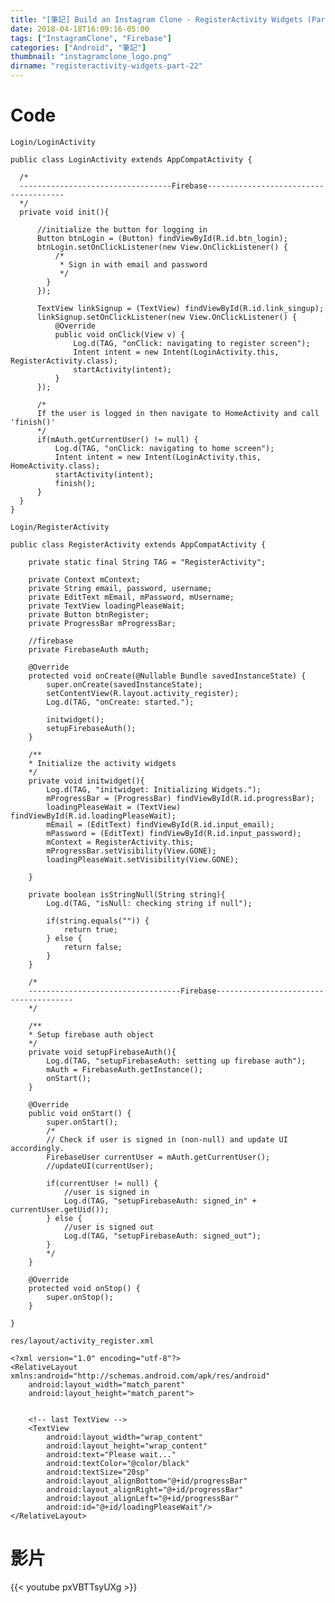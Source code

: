 ```yaml
---
title: "[筆記] Build an Instagram Clone - RegisterActivity Widgets (Part 22)"
date: 2018-04-18T16:09:16-05:00
tags: ["InstagramClone", "Firebase"]
categories: ["Android", "筆記"]
thumbnail: "instagramclone_logo.png"
dirname: "registeractivity-widgets-part-22"
---
```


<!--more-->

# Code

<code>Login/LoginActivity</code>

    public class LoginActivity extends AppCompatActivity {

      /*
      ----------------------------------Firebase--------------------------------------
      */
      private void init(){

          //initialize the button for logging in
          Button btnLogin = (Button) findViewById(R.id.btn_login);
          btnLogin.setOnClickListener(new View.OnClickListener() {
              /*
               * Sign in with email and password
               */
            }
          });

          TextView linkSignup = (TextView) findViewById(R.id.link_singup);
          linkSignup.setOnClickListener(new View.OnClickListener() {
              @Override
              public void onClick(View v) {
                  Log.d(TAG, "onClick: navigating to register screen");
                  Intent intent = new Intent(LoginActivity.this, RegisterActivity.class);
                  startActivity(intent);
              }
          });

          /*
          If the user is logged in then navigate to HomeActivity and call 'finish()'
          */
          if(mAuth.getCurrentUser() != null) {
              Log.d(TAG, "onClick: navigating to home screen");
              Intent intent = new Intent(LoginActivity.this, HomeActivity.class);
              startActivity(intent);
              finish();
          }
      }
    }

<code>Login/RegisterActivity</code>

    public class RegisterActivity extends AppCompatActivity {

        private static final String TAG = "RegisterActivity";

        private Context mContext;
        private String email, password, username;
        private EditText mEmail, mPassword, mUsername;
        private TextView loadingPleaseWait;
        private Button btnRegister;
        private ProgressBar mProgressBar;

        //firebase
        private FirebaseAuth mAuth;

        @Override
        protected void onCreate(@Nullable Bundle savedInstanceState) {
            super.onCreate(savedInstanceState);
            setContentView(R.layout.activity_register);
            Log.d(TAG, "onCreate: started.");

            initwidget();
            setupFirebaseAuth();
        }

        /**
        * Initialize the activity widgets
        */
        private void initwidget(){
            Log.d(TAG, "initwidget: Initializing Widgets.");
            mProgressBar = (ProgressBar) findViewById(R.id.progressBar);
            loadingPleaseWait = (TextView) findViewById(R.id.loadingPleaseWait);
            mEmail = (EditText) findViewById(R.id.input_email);
            mPassword = (EditText) findViewById(R.id.input_password);
            mContext = RegisterActivity.this;
            mProgressBar.setVisibility(View.GONE);
            loadingPleaseWait.setVisibility(View.GONE);

        }

        private boolean isStringNull(String string){
            Log.d(TAG, "isNull: checking string if null");

            if(string.equals("")) {
                return true;
            } else {
                return false;
            }
        }

        /*
        ----------------------------------Firebase--------------------------------------
        */

        /**
        * Setup firebase auth object
        */
        private void setupFirebaseAuth(){
            Log.d(TAG, "setupFirebaseAuth: setting up firebase auth");
            mAuth = FirebaseAuth.getInstance();
            onStart();
        }

        @Override
        public void onStart() {
            super.onStart();
            /*
            // Check if user is signed in (non-null) and update UI accordingly.
            FirebaseUser currentUser = mAuth.getCurrentUser();
            //updateUI(currentUser);

            if(currentUser != null) {
                //user is signed in
                Log.d(TAG, "setupFirebaseAuth: signed_in" + currentUser.getUid());
            } else {
                //user is signed out
                Log.d(TAG, "setupFirebaseAuth: signed_out");
            }
            */
        }

        @Override
        protected void onStop() {
            super.onStop();
        }

    }

<code>res/layout/activity_register.xml</code>

    <?xml version="1.0" encoding="utf-8"?>
    <RelativeLayout xmlns:android="http://schemas.android.com/apk/res/android"
        android:layout_width="match_parent"
        android:layout_height="match_parent">

        
        <!-- last TextView -->
        <TextView
            android:layout_width="wrap_content"
            android:layout_height="wrap_content"
            android:text="Please wait..."
            android:textColor="@color/black"
            android:textSize="20sp"
            android:layout_alignBottom="@+id/progressBar"
            android:layout_alignRight="@+id/progressBar"
            android:layout_alignLeft="@+id/progressBar"
            android:id="@+id/loadingPleaseWait"/>
    </RelativeLayout>


# 影片

{{< youtube pxVBTTsyUXg >}}